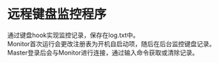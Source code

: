 # 远程键盘监控程序
通过键盘hook实现监控记录，保存在log.txt中。  
Monitor首次运行会更改注册表为开机自启动项，随后在后台监控键盘记录。  
Master登录后会与Monitor进行连接，通过输入命令获取或清除记录。  
